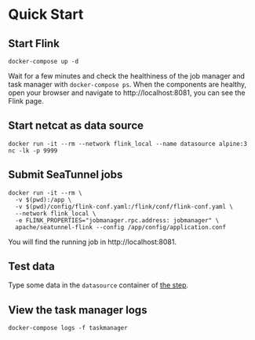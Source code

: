# Quick Start

## Start Flink

```shell
docker-compose up -d
```

Wait for a few minutes and check the healthiness of the job manager and task manager with `docker-compose ps`. When the
components are healthy, open your browser and navigate to http://localhost:8081, you can see the Flink page.

## Start netcat as data source

```shell
docker run -it --rm --network flink_local --name datasource alpine:3 nc -lk -p 9999
```

## Submit SeaTunnel jobs

```shell
docker run -it --rm \
  -v $(pwd):/app \
  -v $(pwd)/config/flink-conf.yaml:/flink/conf/flink-conf.yaml \
  --network flink_local \
  -e FLINK_PROPERTIES="jobmanager.rpc.address: jobmanager" \
  apache/seatunnel-flink --config /app/config/application.conf
```

You will find the running job in http://localhost:8081.

## Test data

Type some data in the `datasource` container of [the step](#start-netcat-as-data-source).

## View the task manager logs

```shell
docker-compose logs -f taskmanager
```
